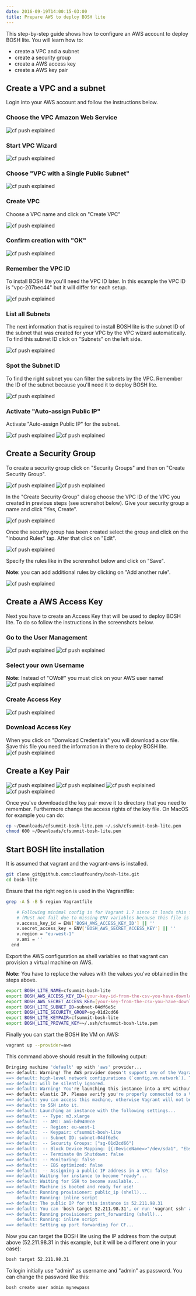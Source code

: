 ```yaml
---
date: 2016-09-19T14:00:15-03:00
title: Prepare AWS to deploy BOSH lite
---
```


This step-by-step guide shows how to configure an AWS account to deploy BOSH lite. You will learn how to:

* create a VPC and a subnet
* create a security group
* create a AWS access key
* create a AWS key pair

## Create a VPC and a subnet

Login into your AWS account and follow the instructions below.

### Choose the VPC Amazon Web Service

![cf push explained](/img/aws-setup-01-vpc-01.png)

### Start VPC Wizard

![cf push explained](/img/aws-setup-01-vpc-02.png)

### Choose "VPC with a Single Public Subnet"

![cf push explained](/img/aws-setup-01-vpc-03.png)

### Create VPC

Choose a VPC name and click on "Create VPC"

![cf push explained](/img/aws-setup-01-vpc-04.png)

### Confirm creation with "OK"

![cf push explained](/img/aws-setup-01-vpc-05.png)

### Remember the VPC ID

To install BOSH lite you'll need the VPC ID later. In this example the VPC ID is "vpc-207bec44" but it will differ for each setup.

![cf push explained](/img/aws-setup-01-vpc-06.png)

### List all Subnets

The next information that is required to install BOSH lite is the subnet ID of the subnet that was created for your VPC by the VPC wizard automatically. To find this subnet ID click on "Subnets" on the left side.

![cf push explained](/img/aws-setup-01-vpc-07.png)

### Spot the Subnet ID

To find the right subnet you can filter the subnets by the VPC. Remember the ID of the subnet because you'll need it to deploy BOSH lite.

![cf push explained](/img/aws-setup-01-vpc-08.png)


### Activate "Auto-assign Public IP"

Activate "Auto-assign Public IP" for the subnet.

![cf push explained](/img/aws-setup-01-vpc-09.png)
![cf push explained](/img/aws-setup-01-vpc-10.png)

## Create a Security Group

To create a security group click on "Security Groups" and then on "Create Security Group".

![cf push explained](/img/aws-setup-02-sec-group-01.png)
![cf push explained](/img/aws-setup-02-sec-group-02.png)

In the "Create Security Group" dialog choose the VPC ID of the VPC you created in previous steps (see screnshot below). Give your security group a name and click "Yes, Create".

![cf push explained](/img/aws-setup-02-sec-group-03.png)

Once the security group has been created select the group and click on the "Inbound Rules" tap. After that click on "Edit".

![cf push explained](/img/aws-setup-02-sec-group-04.png)

Specify the rules like in the scrennshot below and click on "Save".

**Note**: you can add additional rules by clicking on "Add another rule".

![cf push explained](/img/aws-setup-02-sec-group-05.png)

## Create a AWS Access Key

Next you have to create an Access Key that will be used to deploy BOSH lite. To do so follow the instructions in the screenshots below.

### Go to the User Management
![cf push explained](/img/aws-setup-03-access-key-01.png)
![cf push explained](/img/aws-setup-03-access-key-02.png)

### Select your own Username
**Note:** Instead of "OWolf" you must click on your AWS user name!
![cf push explained](/img/aws-setup-03-access-key-03.png)

### Create Access Key
![cf push explained](/img/aws-setup-03-access-key-04.png)

### Download Access Key
When you click on "Donwload Credentials" you will download a csv file. Save this file you need the information in there to deploy BOSH lite.
![cf push explained](/img/aws-setup-03-access-key-05.png)


## Create a Key Pair

![cf push explained](/img/aws-setup-04-key-pair-01.png)
![cf push explained](/img/aws-setup-04-key-pair-02.png)
![cf push explained](/img/aws-setup-04-key-pair-03.png)
![cf push explained](/img/aws-setup-04-key-pair-04.png)

Once you've downloaded the key pair move it to directory that you need to remember. Furthermore change the access rights of the key file. On MacOS for example you can do:

```sh
cp ~/Downloads/cfsummit-bosh-lite.pem ~/.ssh/cfsummit-bosh-lite.pem
chmod 600 ~/Downloads/cfsummit-bosh-lite.pem
```


## Start BOSH lite installation

It is assumed that vagrant and the vagrant-aws is installed.

```sh
git clone git@github.com:cloudfoundry/bosh-lite.git
cd bosh-lite
```

Ensure that the right region is used in the Vagrantfile:

```sh
grep -A 5 -B 5 region Vagrantfile

    # Following minimal config is for Vagrant 1.7 since it loads this file before downloading the box.
    # (Must not fail due to missing ENV variables because this file is loaded for all providers)
    v.access_key_id = ENV['BOSH_AWS_ACCESS_KEY_ID'] || ''
    v.secret_access_key = ENV['BOSH_AWS_SECRET_ACCESS_KEY'] || ''
    v.region = "eu-west-1"
    v.ami = ''
  end
```

Export the AWS configuration as shell variables so that vagrant can provision a virtual machine on AWS.

**Note:** You have to replace the values with the values you've obtained in the steps above.

```sh
export BOSH_LITE_NAME=cfsummit-bosh-lite
export BOSH_AWS_ACCESS_KEY_ID=[your-key-id-from-the-csv-you-have-downloaded-in-previous-steps]
export BOSH_AWS_SECRET_ACCESS_KEY=[your-key-from-the-csv-you-have-downloaded-in-previous-steps]
export BOSH_LITE_SUBNET_ID=subnet-04df6e5c
export BOSH_LITE_SECURITY_GROUP=sg-01d2cd66
export BOSH_LITE_KEYPAIR=cfsummit-bosh-lite
export BOSH_LITE_PRIVATE_KEY=~/.ssh/cfsummit-bosh-lite.pem
```

Finally you can start the BOSH lite VM on AWS:

```sh
vagrant up --provider=aws
```

This command above should result in the following output:

```sh
Bringing machine 'default' up with 'aws' provider...
==> default: Warning! The AWS provider doesn't support any of the Vagrant
==> default: high-level network configurations (`config.vm.network`). They
==> default: will be silently ignored.
==> default: Warning! You're launching this instance into a VPC without an
==> default: elastic IP. Please verify you're properly connected to a VPN so
==> default: you can access this machine, otherwise Vagrant will not be able
==> default: to SSH into it.
==> default: Launching an instance with the following settings...
==> default:  -- Type: m3.xlarge
==> default:  -- AMI: ami-bd9400ce
==> default:  -- Region: eu-west-1
==> default:  -- Keypair: cfsummit-bosh-lite
==> default:  -- Subnet ID: subnet-04df6e5c
==> default:  -- Security Groups: ["sg-01d2cd66"]
==> default:  -- Block Device Mapping: [{:DeviceName=>"/dev/sda1", "Ebs.VolumeType"=>"gp2", "Ebs.VolumeSize"=>80}]
==> default:  -- Terminate On Shutdown: false
==> default:  -- Monitoring: false
==> default:  -- EBS optimized: false
==> default:  -- Assigning a public IP address in a VPC: false
==> default: Waiting for instance to become "ready"...
==> default: Waiting for SSH to become available...
==> default: Machine is booted and ready for use!
==> default: Running provisioner: public_ip (shell)...
    default: Running: inline script
==> default: The public IP for this instance is 52.211.98.31
==> default: You can 'bosh target 52.211.98.31', or run 'vagrant ssh' and then 'bosh target 127.0.0.1'
==> default: Running provisioner: port_forwarding (shell)...
    default: Running: inline script
==> default: Setting up port forwarding for CF...
```

Now you can target the BOSH lite using the IP address from the output above (52.211.98.31 in this example, but it will be a different one in your case):

```sh
bosh target 52.211.98.31
```

To login initially use "admin" as username and "admin" as password. You can change the password like this:

```sh
bosh create user admin mynewpass
```
